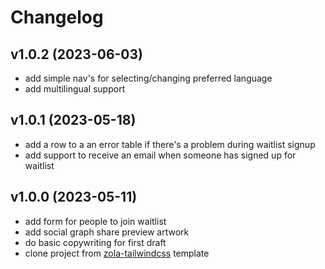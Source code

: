 # Changelog

## v1.0.2 (2023-06-03)

- add simple nav's for selecting/changing preferred language
- add multilingual support

## v1.0.1 (2023-05-18)

- add a row to a an error table if there's a problem during waitlist signup
- add support to receive an email when someone has signed up for waitlist

## v1.0.0 (2023-05-11)

- add form for people to join waitlist
- add social graph share preview artwork
- do basic copywriting for first draft
- clone project from [zola-tailwindcss](https://github.com/asimpletune/zola-tailwindcss) template